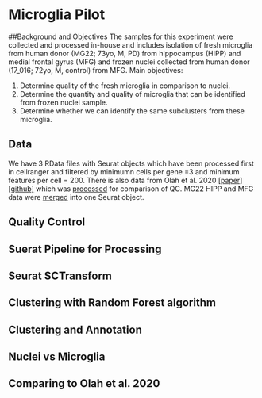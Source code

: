 # Microglia Pilot
##Background and Objectives
The samples for this experiment were collected and processed in-house and includes isolation of fresh microglia from human donor (MG22; 73yo, M, PD) from hippocampus (HIPP) and medial frontal gyrus (MFG) and frozen nuclei collected from human donor (17_016; 72yo, M, control) from MFG. 
Main objectives:
1. Determine quality of the fresh microglia in comparison to nuclei.
2. Determine the quantity and quality of microglia that can be identified from frozen nuclei sample.
3. Determine whether we can identify the same subclusters from these microglia. 

## Data
We have 3 RData files with Seurat objects which have been processed first in cellranger and filtered by minimumn cells per gene =3 and minimum features per cell = 200. There is also data from Olah et al. 2020 [[paper]](https://www.nature.com/articles/s41467-020-19737-2) [[github]](https://github.com/vilasmenon/Microglia_Olah_et_al_2020) which was [processed]() for comparison of QC. 
MG22 HIPP and MFG data were [merged]() into one Seurat object.

## Quality Control


## Suerat Pipeline for Processing


## Seurat SCTransform


## Clustering with Random Forest algorithm


## Clustering and Annotation


## Nuclei vs Microglia


## Comparing to Olah et al. 2020


